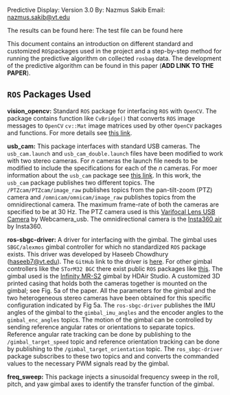 Predictive Display: Version 3.0
By: Nazmus Sakib
Email: nazmus.sakib@vt.edu

The results can be found here:
The test file can be found here

This document contains an introduction on different standard and customized `ROS`packages used in the project and a step-by-step method for running the predictive algorithm on collected `rosbag` data. The development of the predictive algorithm can be found in this paper (**ADD LINK TO THE PAPER**).

## `ROS` Packages Used
**vision_opencv:** Standard `ROS` package for interfacing `ROS` with `OpenCV`. The package contains function like `CvBridge()` that converts `ROS` image messages to `OpenCV` `cv::Mat` image matrices used by other `OpenCV` packages and functions. For more details see [this link](http://wiki.ros.org/vision_opencv). 

**usb_cam:** This package interfaces with standard USB cameras. The `usb_cam.launch` and `usb_cam_double.launch` files have been modified to work with two stereo cameras. For *n* cameras the launch file needs to be modified to include the specifications for each of the *n* cameras. For moer information about the `usb_cam` package see [this link](http://wiki.ros.org/usb_cam). In this work, the `usb_cam` package publishes two different topics. The `/PTZcam/PTZcam/image_raw` publishes topics from the pan-tilt-zoom (PTZ) camera and `/omnicam/omnicam/image_raw` publishes topics from the omnidirectional camera. The maximum frame-rate of both the cameras are specified to be at $30~\text{Hz}$. The PTZ camera used is this [Varifocal Lens USB Camera](https://www.amazon.com/Webcamera-usb-Varifocal-1920X1080-Adjustable/dp/B07N1C55CH/ref=sr_1_4?dchild=1&keywords=camera%2Busb%2Blong%2Bfocus&qid=1596408361&sr=8-4&th=1) by Webcamera_usb. The omnidirectional camera is the [Insta360 air](https://www.insta360.com/product/insta360-air/#air_top) by Insta360.

**ros-sbgc-driver:** A driver for interfacing with the gimbal. The gimbal uses `SBGC/alexmos` gimbal controller for which no standardized `ROS` package exists. This driver was developed by Haseeb Chowdhury (haseeb7@vt.edu). The `GitHub` link to the driver is [here](https://github.com/haseeb7/ros-sbgc-driver). For other gimbal controllers like the `STorM32 BGC` there exist public `ROS` packages like [this](https://github.com/olliw42/storm32bgc). The gimbal used is the [Infinity MR-S2](https://hdairstudio.com/wp-content/uploads/2020/03/InfinityMR-S2-User-Manual-V.01.pdf) gimbal by HDAir Studio. A customized 3D printed casing that holds both the cameras together is mounted on the gimbal; see Fig. 5a of the paper. All the parameters for the gimbal and the two heterogeneous stereo cameras have been obtained for this specific configuration indicated by Fig 5a. The `ros-sbgc-driver` publishes the IMU angles of the gimbal to the `gimbal_imu_angles` and the encoder angles to the `gimbal_enc_angles` topics. The motion of the gimbal can be controlled by sending reference angular rates or orientations to separate topics. Reference angular rate tracking can be done by publishing to the `/gimbal_target_speed` topic and reference orientation tracking can be done by publishing to the `/gimbal_target_orientation` topic. The `ros_sbgc-driver` package subscribes to these two topics and and converts the commanded values to the necessary PWM signals read by the gimbal.

**freq_sweep:** This package injects a sinusoidal frequency sweep in the roll, pitch, and yaw gimbal axes to identify the transfer function of the gimbal. 

